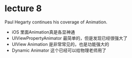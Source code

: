 # lecture 8

Paul Hegarty continues his coverage of Animation.

- iOS 里面Animation真是各显神通
- UIViewPropertyAnimator 最简单的，但是发现已经很强大了
- UIView Animation 是非常常见的，也是功能强大的
- Dynamic Animator 这个已经可以给物理老师用了